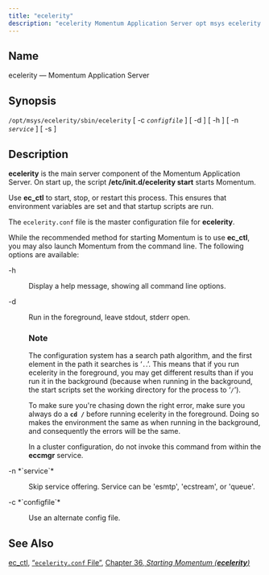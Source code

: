 ```yaml
---
title: "ecelerity"
description: "ecelerity Momentum Application Server opt msys ecelerity sbin ecelerity c configfile d h n service s ecelerity is the main server component of the Momentum Application Server On start up the script etc init d ecelerity start starts Momentum Use ec ctl to start stop or restart this process This..."
---
```


<a name="executable.ecelerity"></a> 
## Name

ecelerity — Momentum Application Server

## Synopsis

`/opt/msys/ecelerity/sbin/ecelerity` [ -c *`configfile`* ] [ -d ] [ -h ] [ -n *`service`* ] [ -s ]

<a name="idp12347696"></a> 
## Description

**ecelerity** is the main server component of the Momentum Application Server. On start up, the script **/etc/init.d/ecelerity start**       starts Momentum.

Use **ec_ctl** to start, stop, or restart this process. This ensures that environment variables are set and that startup scripts are run.

The `ecelerity.conf` file is the master configuration file for **ecelerity**.

While the recommended method for starting Momentum is to use **ec_ctl**, you may also launch Momentum from the command line. The following options are available:

<dl class="variablelist">

<dt>-h</dt>

<dd>

Display a help message, showing all command line options.

</dd>

<dt>-d</dt>

<dd>

Run in the foreground, leave stdout, stderr open.

### Note

The configuration system has a search path algorithm, and the first element in the path it searches is ‘`.`.’. This means that if you run ecelerity in the foreground, you may get different results than if you run it in the background (because when running in the background, the start scripts set the working directory for the process to ‘`/`’).

To make sure you're chasing down the right error, make sure you always do a **`cd /`**    before running ecelerity in the foreground. Doing so makes the environment the same as when running in the background, and consequently the errors will be the same.

In a cluster configuration, do not invoke this command from within the **eccmgr** service.

</dd>

<dt>-n *`service`*</dt>

<dd>

Skip service offering. Service can be 'esmtp', 'ecstream', or 'queue'.

</dd>

<dt>-c *`configfile`*</dt>

<dd>

Use an alternate config file.

</dd>

</dl>

<a name="idp12368080"></a> 
## See Also

[ec_ctl](/momentum/4/executable/ec-ctl), [“`ecelerity.conf` File”](/momentum/4/config/ref-ecelerity-conf), [Chapter 36, *Starting Momentum (**ecelerity**)*](conf.starting "Chapter 36. Starting Momentum (ecelerity)")